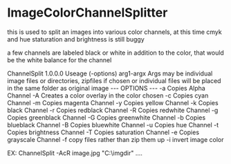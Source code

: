 # ImageColorChannelSplitter

this is used to split an images into various color channels,
at this time cmyk and hue staturation and brightness is still buggy

a few channels are labeled black or white in addition to the color, that would be the white balance for the channel

ChannelSplit 1.0.0.0
Useage (-options) arg1-argx
Args may be individual image files or directories, zipfiles if chosen or individual files will be placed in the same folder as original image
--- OPTIONS ---
-a Copies Alpha Channel
-A Creates a color overlay in the color chosen
-c Copies cyan Channel
-m Copies magenta Channel
-y Copies yellow Channel
-k Copies black Channel
-r Copies redblack Channel
-R Copies redwhite Channel
-g Copies greenblack Channel
-G Copies greenwhite Channel
-b Copies blueblack Channel
-B Copies bluewhite Channel
-u Copies hue Channel
-t Copies brightness Channel
-T Copies saturation Channel
-e Copies grayscale Channel
-f copy files rather than zip them up
-i invert image color

EX: ChannelSplit -AcR image.jpg "C:\imgdir" ....

